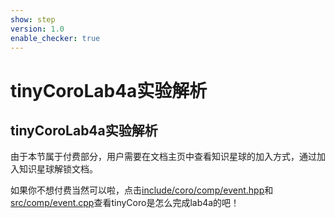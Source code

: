 ```yaml
---
show: step
version: 1.0
enable_checker: true
---
```


# tinyCoroLab4a实验解析

## tinyCoroLab4a实验解析

由于本节属于付费部分，用户需要在文档主页中查看知识星球的加入方式，通过加入知识星球解锁文档。

如果你不想付费当然可以啦，点击[include/coro/comp/event.hpp](https://github.com/sakurs2/tinyCoro/blob/master/include/coro/comp/event.hpp)和[src/comp/event.cpp](https://github.com/sakurs2/tinyCoro/blob/master/src/comp/event.cpp)查看tinyCoro是怎么完成lab4a的吧！
